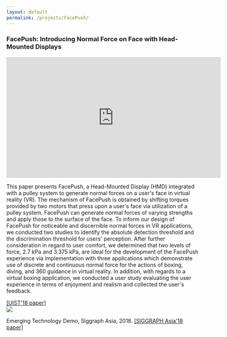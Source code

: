 ```yaml
---
layout: default
permalink: /projects/FacePush/
---
```

<h3><b>FacePush: Introducing Normal Force on Face with Head-Mounted Displays</b></h3>
<iframe width="560" height="315" src="https://www.youtube.com/embed/IPLVCdbvWyI" frameborder="0" allow="accelerometer; autoplay; encrypted-media; gyroscope; picture-in-picture" allowfullscreen></iframe>
<br>
<p>
This paper presents FacePush, a Head-Mounted Display (HMD) integrated with a pulley system to generate normal forces on a user's face in virtual reality (VR). The mechanism of FacePush is obtained by shifting torques provided by two motors that press upon a user's face via utilization of a pulley system. FacePush can generate normal forces of varying strengths and apply those to the surface of the face. To inform our design of FacePush for noticeable and discernible normal forces in VR applications, we conducted two studies to identify the absolute detection threshold and the discrimination threshold for users' perception. After further consideration in regard to user comfort, we determined that two levels of force, 2.7 kPa and 3.375 kPa, are ideal for the development of the FacePush experience via implementation with three applications which demonstrate use of discrete and continuous normal force for the actions of boxing, diving, and 360 guidance in virtual reality. In addition, with regards to a virtual boxing application, we conducted a user study evaluating the user experience in terms of enjoyment and realism and collected the user's feedback.
</p>
<a href="https://dl.acm.org/citation.cfm?id=3242588">
[UIST'18 paper]
</a>
<br>

<img src="https://wenjietseng.github.io/images/SA-Tokyo.jpg">
<p>Emerging Technology Demo, Siggraph Asia, 2018. <a href="https://dl.acm.org/citation.cfm?id=3275480">
[SIGGRAPH Asia'18 paper]
</a></p>